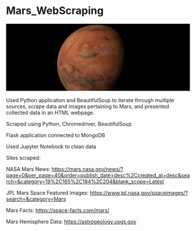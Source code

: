 # Mars_WebScraping

![](mars.png)

Used Python application and BeautifulSoup to iterate through multiple sources, scrape data and images pertaining to Mars, and presented collected data in an HTML webpage.

Scraped using Python, Chromedriver, BeautifulSoup

Flask application connected to MongoDB

Used Jupyter Notebook to clean data

Sites scraped:

NASA Mars News: https://mars.nasa.gov/news/?page=0&per_page=40&order=publish_date+desc%2Ccreated_at+desc&search=&category=19%2C165%2C184%2C204&blank_scope=Latest

JPL Mars Space Featured Images: https://www.jpl.nasa.gov/spaceimages/?search=&category=Mars

Mars Facts: https://space-facts.com/mars/

Mars Hemisphere Data: https://astrogeology.usgs.gov
